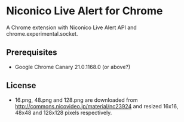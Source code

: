 Niconico Live Alert for Chrome
==============================

A Chrome extension with Niconico Live Alert API and chrome.experimental.socket.

Prerequisites
-------------

* Google Chrome Canary 21.0.1168.0 (or above?)

License
-------

* 16.png, 48.png and 128.png are downloaded from http://commons.nicovideo.jp/material/nc23924 and resized 16x16, 48x48 and 128x128 pixels respectively.
